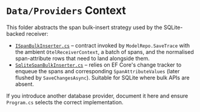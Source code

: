 # `Data/Providers` Context

This folder abstracts the span bulk-insert strategy used by the SQLite-backed receiver:

- [`ISpanBulkInserter.cs`](ISpanBulkInserter.cs) – contract invoked by `ModelRepo.SaveTrace` with the ambient `OtelReceiverContext`, a batch of spans, and the normalised span-attribute rows that need to land alongside them.
- [`SqliteSpanBulkInserter.cs`](SqliteSpanBulkInserter.cs) – relies on EF Core's change tracker to enqueue the spans and corresponding `SpanAttributeValues` (later flushed by `SaveChangesAsync`). Suitable for SQLite where bulk APIs are absent.

If you introduce another database provider, document it here and ensure `Program.cs` selects the correct implementation.
